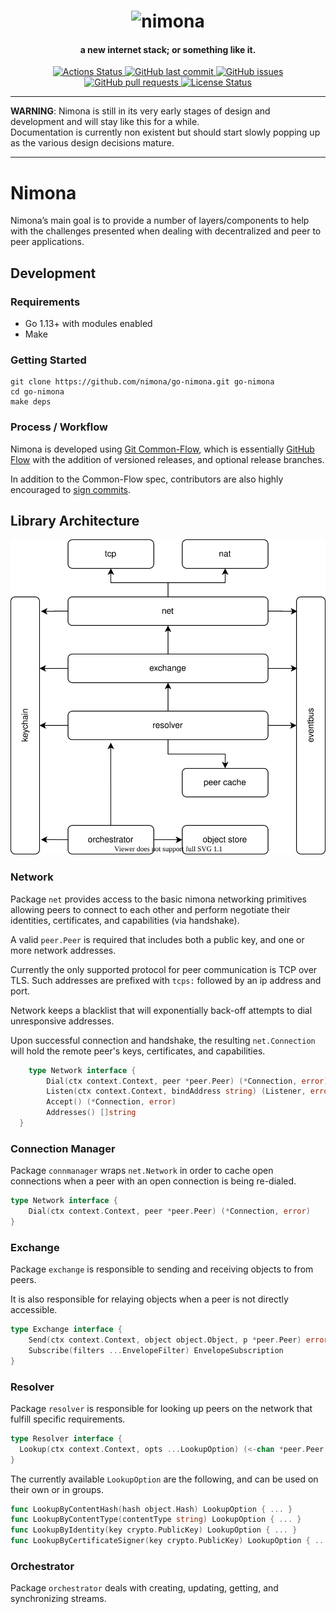 <h1 align="center">
  <img src="https://user-images.githubusercontent.com/88447/67148586-4010a580-f2a1-11e9-9ece-91acf37b0c6f.png" alt="nimona" width="250px">
</h1>
<h4 align="center">a new internet stack; or something like it.</h4>


<p align="center">
  <a href="https://github.com/nimona/go-nimona/actions">
    <img src="https://github.com/nimona/go-nimona/workflows/CI/badge.svg?style=flat" alt="Actions Status">
  </a>
  <a href="https://github.com/nimona/go-nimona/commits/master">
    <img src="https://img.shields.io/github/last-commit/nimona/go-nimona.svg?style=flat&logo=github&logoColor=white"
alt="GitHub last commit">
  </a>
  <a href="https://github.com/nimona/go-nimona/issues">
    <img src="https://img.shields.io/github/issues-raw/nimona/go-nimona.svg?style=flat&logo=github&logoColor=white"
alt="GitHub issues">
  </a>
  <a href="https://github.com/nimona/go-nimona/pulls">
    <img src="https://img.shields.io/github/issues-pr-raw/nimona/go-nimona.svg?style=flat&logo=github&logoColor=white" alt="GitHub pull requests">
  </a>
  <a href="https://github.com/nimona/go-nimona/blob/master/LICENSE">
    <img src="https://img.shields.io/github/license/nimona/go-nimona.svg?style=flat" alt="License Status">
  </a>
</p>

---

__WARNING__: Nimona is still in its very early stages of design and development and will stay like this for a while.  
Documentation is currently non existent but should start slowly popping up as the various design decisions mature.

---

# Nimona

Nimona’s main goal is to provide a number of layers/components to help with the challenges presented when dealing with decentralized and peer to peer applications.

## Development

### Requirements

- Go 1.13+ with modules enabled
- Make

### Getting Started

```
git clone https://github.com/nimona/go-nimona.git go-nimona
cd go-nimona
make deps
```

### Process / Workflow

Nimona is developed using [Git Common-Flow](https://commonflow.org/), which is
essentially [GitHub Flow](http://scottchacon.com/2011/08/31/github-flow.html)
with the addition of versioned releases, and optional release branches.

In addition to the Common-Flow spec, contributors are also highly encouraged to
[sign commits](https://git-scm.com/book/en/v2/Git-Tools-Signing-Your-Work).

## Library Architecture

![Library Architecture](./README-lib-architecture.drawio.svg)

### Network

Package `net` provides access to the basic nimona networking primitives
allowing peers to connect to each other and perform negotiate their
identities, certificates, and capabilities (via handshake).

A valid `peer.Peer` is required that includes both a public key, and one or
more network addresses.

Currently the only supported protocol for peer communication is TCP over TLS.
Such addresses are prefixed with `tcps:` followed by an ip address and port.

Network keeps a blacklist that will exponentially back-off attempts to dial
unresponsive addresses.

Upon successful connection and handshake, the resulting `net.Connection` will
hold the remote peer's keys, certificates, and capabilities.

```go
    type Network interface {
        Dial(ctx context.Context, peer *peer.Peer) (*Connection, error)
        Listen(ctx context.Context, bindAddress string) (Listener, error)
        Accept() (*Connection, error)
        Addresses() []string
  }
```

### Connection Manager

Package `connmanager` wraps `net.Network` in order to cache open connections
when a peer with an open connection is being re-dialed.

```go
type Network interface {
    Dial(ctx context.Context, peer *peer.Peer) (*Connection, error)
}
```

### Exchange

Package `exchange` is responsible to sending and receiving objects to from
peers.

It is also responsible for relaying objects when a peer is not directly
accessible.

```go
type Exchange interface {
    Send(ctx context.Context, object object.Object, p *peer.Peer) error
    Subscribe(filters ...EnvelopeFilter) EnvelopeSubscription
}
```

### Resolver

Package `resolver` is responsible for looking up peers on the network that
fulfill specific requirements.

```go
type Resolver interface {
  Lookup(ctx context.Context, opts ...LookupOption) (<-chan *peer.Peer, error)
}
```

The currently available `LookupOption` are the following, and can be used
on their own or in groups.

```go
func LookupByContentHash(hash object.Hash) LookupOption { ... }
func LookupByContentType(contentType string) LookupOption { ... }
func LookupByIdentity(key crypto.PublicKey) LookupOption { ... }
func LookupByCertificateSigner(key crypto.PublicKey) LookupOption { ... }
```

### Orchestrator

Package `orchestrator` deals with creating, updating, getting, and synchronizing
streams.

<!-- Links -->

[Go environment]: https://golang.org/doc/install

<!-- Badge images -->

[Actions Status]: https://github.com/nimona/go-nimona/workflows/CI/badge.svg?style=flat
[License Status]: https://img.shields.io/github/license/nimona/go-nimona.svg?style=flat
